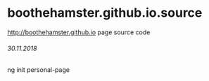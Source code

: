 # boothehamster.github.io.source
http://boothehamster.github.io page source code

###### 30.11.2018
ng init personal-page
